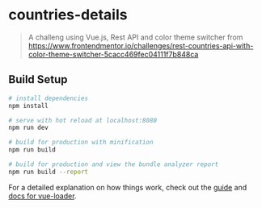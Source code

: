 # countries-details

> A challeng using Vue.js, Rest API and color theme switcher from https://www.frontendmentor.io/challenges/rest-countries-api-with-color-theme-switcher-5cacc469fec04111f7b848ca


## Build Setup

``` bash
# install dependencies
npm install

# serve with hot reload at localhost:8080
npm run dev

# build for production with minification
npm run build

# build for production and view the bundle analyzer report
npm run build --report
```

For a detailed explanation on how things work, check out the [guide](http://vuejs-templates.github.io/webpack/) and [docs for vue-loader](http://vuejs.github.io/vue-loader).
